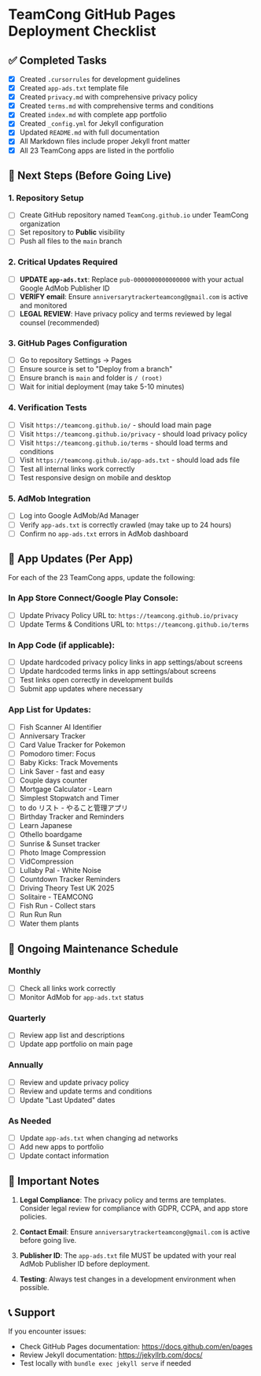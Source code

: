 # TeamCong GitHub Pages Deployment Checklist

## ✅ Completed Tasks

- [x] Created `.cursorrules` for development guidelines
- [x] Created `app-ads.txt` template file
- [x] Created `privacy.md` with comprehensive privacy policy
- [x] Created `terms.md` with comprehensive terms and conditions
- [x] Created `index.md` with complete app portfolio
- [x] Created `_config.yml` for Jekyll configuration
- [x] Updated `README.md` with full documentation
- [x] All Markdown files include proper Jekyll front matter
- [x] All 23 TeamCong apps are listed in the portfolio

## 🔄 Next Steps (Before Going Live)

### 1. Repository Setup
- [ ] Create GitHub repository named `TeamCong.github.io` under TeamCong organization
- [ ] Set repository to **Public** visibility
- [ ] Push all files to the `main` branch

### 2. Critical Updates Required
- [ ] **UPDATE `app-ads.txt`**: Replace `pub-0000000000000000` with your actual Google AdMob Publisher ID
- [ ] **VERIFY email**: Ensure `anniversarytrackerteamcong@gmail.com` is active and monitored
- [ ] **LEGAL REVIEW**: Have privacy policy and terms reviewed by legal counsel (recommended)

### 3. GitHub Pages Configuration
- [ ] Go to repository Settings → Pages
- [ ] Ensure source is set to "Deploy from a branch"
- [ ] Ensure branch is `main` and folder is `/ (root)`
- [ ] Wait for initial deployment (may take 5-10 minutes)

### 4. Verification Tests
- [ ] Visit `https://teamcong.github.io/` - should load main page
- [ ] Visit `https://teamcong.github.io/privacy` - should load privacy policy
- [ ] Visit `https://teamcong.github.io/terms` - should load terms and conditions
- [ ] Visit `https://teamcong.github.io/app-ads.txt` - should load ads file
- [ ] Test all internal links work correctly
- [ ] Test responsive design on mobile and desktop

### 5. AdMob Integration
- [ ] Log into Google AdMob/Ad Manager
- [ ] Verify `app-ads.txt` is correctly crawled (may take up to 24 hours)
- [ ] Confirm no `app-ads.txt` errors in AdMob dashboard

## 📱 App Updates (Per App)

For each of the 23 TeamCong apps, update the following:

### In App Store Connect/Google Play Console:
- [ ] Update Privacy Policy URL to: `https://teamcong.github.io/privacy`
- [ ] Update Terms & Conditions URL to: `https://teamcong.github.io/terms`

### In App Code (if applicable):
- [ ] Update hardcoded privacy policy links in app settings/about screens
- [ ] Update hardcoded terms links in app settings/about screens
- [ ] Test links open correctly in development builds
- [ ] Submit app updates where necessary

### App List for Updates:
- [ ] Fish Scanner AI Identifier
- [ ] Anniversary Tracker
- [ ] Card Value Tracker for Pokemon
- [ ] Pomodoro timer: Focus
- [ ] Baby Kicks: Track Movements
- [ ] Link Saver - fast and easy
- [ ] Couple days counter
- [ ] Mortgage Calculator - Learn
- [ ] Simplest Stopwatch and Timer
- [ ] to do リスト - やること管理アプリ
- [ ] Birthday Tracker and Reminders
- [ ] Learn Japanese
- [ ] Othello boardgame
- [ ] Sunrise & Sunset tracker
- [ ] Photo Image Compression
- [ ] VidCompression
- [ ] Lullaby Pal - White Noise
- [ ] Countdown Tracker Reminders
- [ ] Driving Theory Test UK 2025
- [ ] Solitaire - TEAMCONG
- [ ] Fish Run - Collect stars
- [ ] Run Run Run
- [ ] Water them plants

## 🔄 Ongoing Maintenance Schedule

### Monthly
- [ ] Check all links work correctly
- [ ] Monitor AdMob for `app-ads.txt` status

### Quarterly  
- [ ] Review app list and descriptions
- [ ] Update app portfolio on main page

### Annually
- [ ] Review and update privacy policy
- [ ] Review and update terms and conditions
- [ ] Update "Last Updated" dates

### As Needed
- [ ] Update `app-ads.txt` when changing ad networks
- [ ] Add new apps to portfolio
- [ ] Update contact information

## 🚨 Important Notes

1. **Legal Compliance**: The privacy policy and terms are templates. Consider legal review for compliance with GDPR, CCPA, and app store policies.

2. **Contact Email**: Ensure `anniversarytrackerteamcong@gmail.com` is active before going live.

3. **Publisher ID**: The `app-ads.txt` file MUST be updated with your real AdMob Publisher ID before deployment.

4. **Testing**: Always test changes in a development environment when possible.

## 📞 Support

If you encounter issues:
- Check GitHub Pages documentation: https://docs.github.com/en/pages
- Review Jekyll documentation: https://jekyllrb.com/docs/
- Test locally with `bundle exec jekyll serve` if needed 